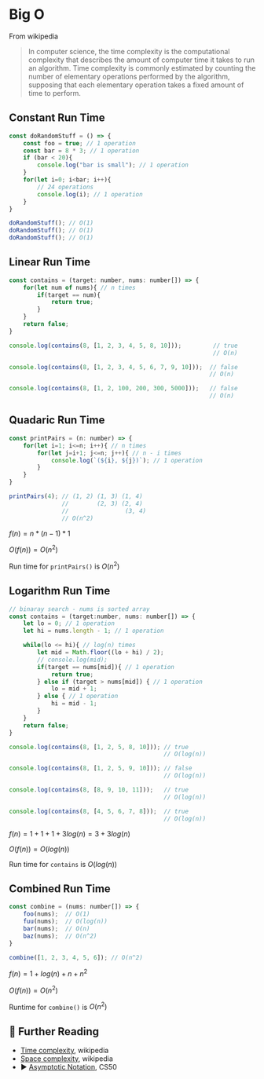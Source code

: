 # Big O

From wikipedia

> In computer science, the time complexity is the computational complexity that describes the amount of computer time it takes to run an algorithm. Time complexity is commonly estimated by counting the number of elementary operations performed by the algorithm, supposing that each elementary operation takes a fixed amount of time to perform.

## Constant Run Time

```js
const doRandomStuff = () => {
    const foo = true; // 1 operation
    const bar = 8 * 3; // 1 operation 
    if (bar < 20){
        console.log("bar is small"); // 1 operation
    }
    for(let i=0; i<bar; i++){
        // 24 operations
        console.log(i); // 1 operation
    }
}

doRandomStuff(); // O(1)
doRandomStuff(); // O(1)
doRandomStuff(); // O(1)
```

## Linear Run Time

```js
const contains = (target: number, nums: number[]) => {
    for(let num of nums){ // n times
        if(target == num){
            return true;
        }
    }
    return false;
}

console.log(contains(8, [1, 2, 3, 4, 5, 8, 10]));         // true
                                                          // O(n)

console.log(contains(8, [1, 2, 3, 4, 5, 6, 7, 9, 10]));  // false
                                                         // O(n)

console.log(contains(8, [1, 2, 100, 200, 300, 5000]));   // false
                                                         // O(n)
```

## Quadaric Run Time

```js
const printPairs = (n: number) => {
    for(let i=1; i<=n; i++){ // n times 
        for(let j=i+1; j<=n; j++){ // n - i times
            console.log(`(${i}, ${j})`); // 1 operation
        }
    }
}

printPairs(4); // (1, 2) (1, 3) (1, 4)
               //        (2, 3) (2, 4)
               //                (3, 4)
               // O(n^2)
```

$f(n) = n * (n-1) * 1$

$O(f(n)) = O(n^2)$

Run time for `printPairs()` is $O(n^2)$

## Logarithm Run Time


```js
// binaray search - nums is sorted array
const contains = (target:number, nums: number[]) => {
    let lo = 0; // 1 operation 
    let hi = nums.length - 1; // 1 operation 

    while(lo <= hi){ // log(n) times
        let mid = Math.floor((lo + hi) / 2);
        // console.log(mid);
        if(target == nums[mid]){ // 1 operation 
            return true;
        } else if (target > nums[mid]) { // 1 operation 
            lo = mid + 1;
        } else { // 1 operation
            hi = mid - 1;
        }
    }
    return false;
}

console.log(contains(8, [1, 2, 5, 8, 10])); // true
                                            // O(log(n))

console.log(contains(8, [1, 2, 5, 9, 10])); // false
                                            // O(log(n))

console.log(contains(8, [8, 9, 10, 11]));   // true
                                            // O(log(n))

console.log(contains(8, [4, 5, 6, 7, 8]));  // true
                                            // O(log(n))
```

$f(n) = 1 + 1 + 1 + 3log(n)= 3 + 3log(n)$

$O(f(n)) = O(log(n))$

Run time for `contains` is $O(log(n))$

## Combined Run Time

```js
const combine = (nums: number[]) => {
    foo(nums);  // O(1)
    fuu(nums);  // O(log(n))
    bar(nums);  // O(n)
    baz(nums);  // O(n^2)
}

combine([1, 2, 3, 4, 5, 6]); // O(n^2)
```

$f(n) = 1 + log(n) + n + n^2$

$O(f(n)) = O(n^2)$

Runtime for `combine()` is $O(n^2)$

## 🔗 Further Reading

* [Time complexity](https://en.wikipedia.org/wiki/Time_complexity), wikipedia
* [Space complexity](https://en.wikipedia.org/wiki/Space_complexity), wikipedia
* ▶️ [Asymptotic Notation](https://www.youtube.com/watch?v=iOq5kSKqeR4&ab_channel=CS50), CS50
